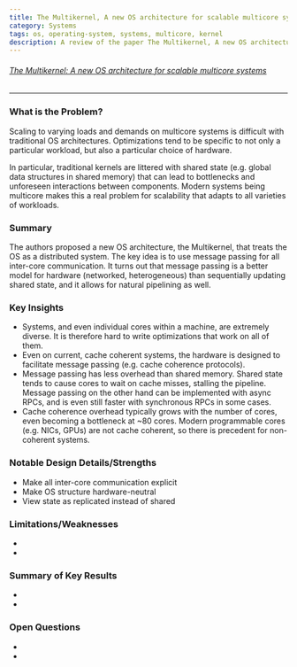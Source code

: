 ```yaml
---
title: The Multikernel, A new OS architecture for scalable multicore systems
category: Systems
tags: os, operating-system, systems, multicore, kernel
description: A review of the paper The Multikernel, A new OS architecture for scalable multicore systems, where the OS is treated as a distributed system.
---
```


###### [The Multikernel: A new OS architecture for scalable multicore systems](https://people.inf.ethz.ch/troscoe/pubs/sosp09-barrelfish.pdf)

---

### What is the Problem?

Scaling to varying loads and demands on multicore systems is difficult with traditional OS architectures. Optimizations tend to be specific to not only a particular workload, but also a particular choice of hardware.

In particular, traditional kernels are littered with shared state (e.g. global data structures in shared memory) that can lead to bottlenecks and unforeseen interactions between components. Modern systems being multicore makes this a real problem for scalability that adapts to all varieties of workloads.


### Summary

The authors proposed a new OS architecture, the Multikernel, that treats the OS as a distributed system. The key idea is to use message passing for all inter-core communication. It turns out that message passing is a better model for hardware (networked, heterogeneous) than sequentially updating shared state, and it allows for natural pipelining as well.

### Key Insights

- Systems, and even individual cores within a machine, are extremely diverse. It is therefore hard to write optimizations that work on all of them.
- Even on current, cache coherent systems, the hardware is designed to facilitate message passing (e.g. cache coherence protocols).
- Message passing has less overhead than shared memory. Shared state tends to cause cores to wait on cache misses, stalling the pipeline. Message passing on the other hand can be implemented with async RPCs, and is even still faster with synchronous RPCs in some cases.
- Cache coherence overhead typically grows with the number of cores, even becoming a bottleneck at ~80 cores. Modern programmable cores (e.g. NICs, GPUs) are not cache coherent, so there is precedent for non-coherent systems.

### Notable Design Details/Strengths

- Make all inter-core communication explicit
- Make OS structure hardware-neutral
- View state as replicated instead of shared

### Limitations/Weaknesses

-
-

### Summary of Key Results

-
-

### Open Questions

-
-
